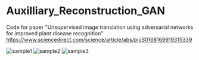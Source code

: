 # Auxilliary_Reconstruction_GAN
Code for paper "Unsupervised image translation using adversarial networks for improved plant disease recognition" 
https://www.sciencedirect.com/science/article/abs/pii/S0168169919315339

![sample1](/assets/result1.jpg)
![sample2](/assets/result2.jpg)
![sample3](/assets/result3.jpg)

